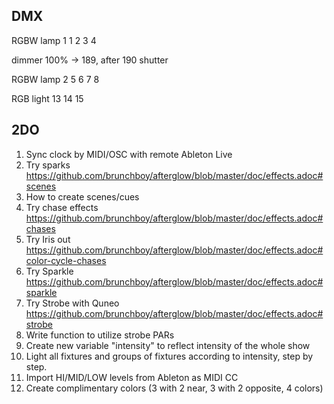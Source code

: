 ## DMX

RGBW lamp 1
1 2 3 4

dimmer 100% → 189, after 190 shutter

RGBW lamp 2
5 6 7 8

RGB light
13 14 15

## 2DO

1. Sync clock by MIDI/OSC with remote Ableton Live
2. Try sparks https://github.com/brunchboy/afterglow/blob/master/doc/effects.adoc#scenes
3. How to create scenes/cues
4. Try chase effects https://github.com/brunchboy/afterglow/blob/master/doc/effects.adoc#chases 
5. Try Iris out https://github.com/brunchboy/afterglow/blob/master/doc/effects.adoc#color-cycle-chases
6. Try Sparkle https://github.com/brunchboy/afterglow/blob/master/doc/effects.adoc#sparkle
7. Try Strobe with Quneo https://github.com/brunchboy/afterglow/blob/master/doc/effects.adoc#strobe
8. Write function to utilize strobe PARs
9. Create new variable "intensity" to reflect intensity of the whole show
10. Light all fixtures and groups of fixtures according to intensity, step by step.
11. Import HI/MID/LOW levels from Ableton as MIDI CC
12. Create complimentary colors (3 with 2 near, 3 with 2 opposite, 4 colors)